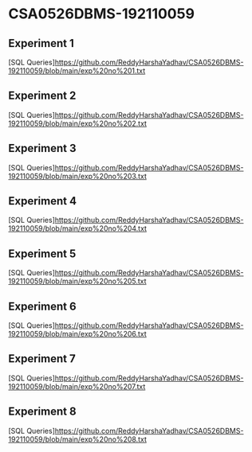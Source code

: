 # CSA0526DBMS-192110059
## Experiment 1
[SQL Queries]https://github.com/ReddyHarshaYadhav/CSA0526DBMS-192110059/blob/main/exp%20no%201.txt
## Experiment 2
[SQL Queries]https://github.com/ReddyHarshaYadhav/CSA0526DBMS-192110059/blob/main/exp%20no%202.txt
## Experiment 3
[SQL Queries]https://github.com/ReddyHarshaYadhav/CSA0526DBMS-192110059/blob/main/exp%20no%203.txt
## Experiment 4
[SQL Queries]https://github.com/ReddyHarshaYadhav/CSA0526DBMS-192110059/blob/main/exp%20no%204.txt
## Experiment 5
[SQL Queries]https://github.com/ReddyHarshaYadhav/CSA0526DBMS-192110059/blob/main/exp%20no%205.txt
## Experiment 6
[SQL Queries]https://github.com/ReddyHarshaYadhav/CSA0526DBMS-192110059/blob/main/exp%20no%206.txt
## Experiment 7
[SQL Queries]https://github.com/ReddyHarshaYadhav/CSA0526DBMS-192110059/blob/main/exp%20no%207.txt
## Experiment 8
[SQL Queries]https://github.com/ReddyHarshaYadhav/CSA0526DBMS-192110059/blob/main/exp%20no%208.txt
